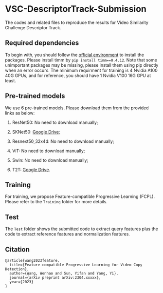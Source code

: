 # VSC-DescriptorTrack-Submission
The codes and related files to reproduce the results for Video Similarity Challenge Descriptor Track.

## Required dependencies
To begin with, you should follow the [official environment](https://github.com/drivendataorg/meta-vsc-descriptor-runtime/blob/main/runtime/environment-gpu.yml) to install the packages. Please install timm by ```pip install timm==0.4.12```. Note that some unimportant packages may be missing, please install them using pip directly when an error occurs. The minimum requirment for training is 4 Nvidia A100 40G GPUs, and for reference, you should have 1 Nvidia V100 16G GPU at least. 

## Pre-trained models

We use 6 pre-trained models. Please download them from the provided links as below:

1. ResNet50: No need to download manually;

2. SKNet50: [Google Drive](https://drive.google.com/file/d/1h6V3zhWGB_kCAIuXimPWKZnLlu21T7T8/view?usp=share_link);

3. Resnext50_32x4d: No need to download manually;

4. ViT: No need to download manually;

5. Swin: No need to download manually;

6. T2T: [Google Drive](https://drive.google.com/file/d/1-BdI3QKFAsYsv9Zd2GtaXefHqBFE2Dad/view?usp=share_link).

## Training

For training, we propose Feature-compatible Progressive Learning (FCPL). Please refer to the ```Training``` folder for more details.

## Test

The ```Test``` folder shows the submitted code to extract query features plus the code to extract reference features and normalization features.

## Citation

```
@article{wang2023feature,
  title={Feature-compatible Progressive Learning for Video Copy Detection},
  author={Wang, Wenhao and Sun, Yifan and Yang, Yi},
  journal={arXiv preprint arXiv:2304.xxxxx},
  year={2023}
}
```


